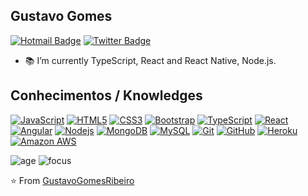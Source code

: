 ## Gustavo Gomes
[![Hotmail Badge](https://img.shields.io/badge/-Hotmail-0078D4?style=flat-square&logo=microsoft-outlook&logoColor=white&link=mailto:gustavo_roox@hotmail.com)](mailto:gustavo_roox@hotmail.com)
[![Twitter Badge](https://img.shields.io/badge/-Twitter-1da1f2?style=flat-square&labelColor=1da1f2&logo=twitter&logoColor=white&link=https://twitter.com/_Guhsje)](https://twitter.com/_Guhsje)


<!--Hi, I'm Gustavo Gomes, a Electronics student passionated about development and entrepreneurship.-->

- :books: I’m currently TypeScript, React and React Native, Node.js.
<!--
- :computer: Techs:   <img height="20" src="https://raw.githubusercontent.com/github/explore/80688e429a7d4ef2fca1e82350fe8e3517d3494d/topics/react/react.png">  <img height="20" src="https://raw.githubusercontent.com/github/explore/80688e429a7d4ef2fca1e82350fe8e3517d3494d/topics/javascript/javascript.png"><img height="20" src="https://raw.githubusercontent.com/github/explore/80688e429a7d4ef2fca1e82350fe8e3517d3494d/topics/nodejs/nodejs.png"><img height="20" src="https://raw.githubusercontent.com/github/explore/80688e429a7d4ef2fca1e82350fe8e3517d3494d/topics/arduino/arduino.png">
- :pushpin: Interests: UX, UI Design, Video Editing, Motion Graphics.-->

## Conhecimentos / Knowledges

[![JavaScript](https://img.shields.io/badge/-JavaScript-black?style=flat-square&logo=javascript&link=https://github.com/GustavoGomesRibeiro/)](https://github.com/GustavoGomesRibeiro/)
[![HTML5](https://img.shields.io/badge/-HTML5-E34F26?style=flat-square&logo=html5&logoColor=white&link=https://github.com/GustavoGomesRibeiro/)](https://github.com/GustavoGomesRibeiro/)
[![CSS3](https://img.shields.io/badge/-CSS3-1572B6?style=flat-square&logo=css3&link=https://github.com/GustavoGomesRibeiro/)](https://github.com/GustavoGomesRibeiro/)
[![Bootstrap](https://img.shields.io/badge/-Bootstrap-563D7C?style=flat-square&logo=bootstrap&link=https://github.com/GustavoGomesRibeiro/)](https://github.com/GustavoGomesRibeiro/)
[![TypeScript](https://img.shields.io/badge/-TypeScript-black?style=flat-square&logo=react&link=https://github.com/GustavoGomesRibeiro/)](https://github.com/GustavoGomesRibeiro/)
[![React](https://img.shields.io/badge/-React-black?style=flat-square&logo=react&link=https://github.com/GustavoGomesRibeiro/)](https://github.com/GustavoGomesRibeiro/)
[![Angular](https://img.shields.io/badge/-Angular-DD0031?style=flat-square&logo=angular&link=https://github.com/GustavoGomesRibeiro/)](https://github.com/GustavoGomesRibeiro/)
[![Nodejs](https://img.shields.io/badge/-Nodejs-black?style=flat-square&logo=Node.js&link=https://github.com/GustavoGomesRibeiro/)](https://github.com/GustavoGomesRibeiro/)
[![MongoDB](https://img.shields.io/badge/-MongoDB-black?style=flat-square&logo=mongodb&link=https://github.com/GustavoGomesRibeiro/)](https://github.com/GustavoGomesRibeiro/)
[![MySQL](https://img.shields.io/badge/-MySQL-black?style=flat-square&logo=mysql&logoColor=white&link=https://github.com/GustavoGomesRibeiro/)](https://github.com/GustavoGomesRibeiro/)
[![Git](https://img.shields.io/badge/-Git-black?style=flat-square&logo=git&link=https://github.com/GustavoGomesRibeiro/)](https://github.com/GustavoGomesRibeiro/)
[![GitHub](https://img.shields.io/badge/-GitHub-181717?style=flat-square&logo=github&link=https://github.com/GustavoGomesRibeiro/)](https://github.com/GustavoGomesRibeiro/)
[![Heroku](https://img.shields.io/badge/-Heroku-430098?style=flat-square&logo=heroku&link=https://github.com/GustavoGomesRibeiro/)](https://github.com/GustavoGomesRibeiro/)
[![Amazon AWS](https://img.shields.io/badge/Amazon%20AWS-232F3E?style=flat-square&logo=amazon-aws&link=https://github.com/GustavoGomesRibeiro/)](https://github.com/GustavoGomesRibeiro/)


![age](https://img.shields.io/badge/age-22-blue)
![focus](https://img.shields.io/badge/focus-frontend-brightgreen)

<!-- [![Gustavo github stats](https://github-readme-stats.vercel.app/api?username=windard&show_icons=true)](https://github.com/GustavoGomesRibeiro) -->

⭐️ From [GustavoGomesRibeiro](https://github.com/GustavoGomesRibeiro)

